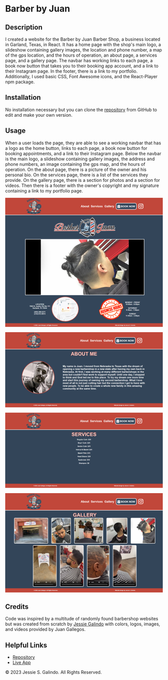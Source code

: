# Barber by Juan

## Description

I created a website for the Barber by Juan Barber Shop, a business located in Garland, Texas, in React. It has a home page with the shop's main logo, a slideshow containing gallery images, the location and phone number, a map of the gps location, and the hours of operation, an about page, a services page, and a gallery page. The navbar has working links to each page, a book now button that takes you to their booking app account, and a link to their Instagram page. In the footer, there is a link to my portfolio. Additionally, I used basic CSS, Font Awesome icons, and the React-Player npm package.

## Installation

No installation necessary but you can clone the [repository](https://github.com/MrMessyFace/barber-by-juan) from GitHub to edit and make your own version.

## Usage

When a user loads the page, they are able to see a working navbar that has a logo as the home button, links to each page, a book now button for booking appointments, and a link to their Instagram page. Below the navbar is the main logo, a slideshow containing gallery images, the address and phone numbers, an image containing the gps map, and the hours of operation. On the about page, there is a picture of the owner and his personal bio. On the services page, there is a list of the services they provide. On the gallery page, there is a section for photos and a section for videos. Then there is a footer with the owner's copyright and my signature containing a link to my portfolio page.

![Screenshot](./src/assets/images/home-page-screenshot.png)

![Screenshot](./src/assets/images/about-page-screenshot.png)

![Screenshot](./src/assets/images/services-page-screenshot.png)

![Screenshot](./src/assets/images/gallery-page-screenshot.png)

## Credits

Code was inspired by a multitude of randomly found barbershop websites but was created from scratch by [Jessie Galindo](https://github.com/MrMessyFace) with colors, logos, images, and videos provided by Juan Gallegos.

## Helpful Links

- [Repository](https://github.com/MrMessyFace/barber-by-juan)
- [Live App](https://www.barberbyjuan.com/)

&copy; 2023 Jessie S. Galindo. All Rights Reserved.
